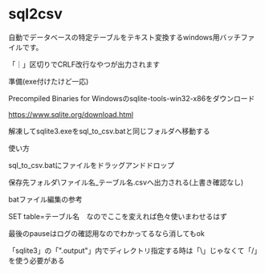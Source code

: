 ﻿# sql2csv
自動でデータベースの特定テーブルをテキスト変換するwindows用バッチファイルです。

「｜」区切りでCRLF改行なやつが出力されます


準備(exe付けたけど一応)

Precompiled Binaries for Windowsのsqlite-tools-win32-x86をダウンロード

https://www.sqlite.org/download.html

解凍してsqlite3.exeをsql_to_csv.batと同じフォルダへ移動する


使い方

sql_to_csv.batにファイルをドラッグアンドドロップ

保存先フォルダ\ファイル名_テーブル名.csvへ出力される(上書き確認なし)



batファイル編集の参考

SET table=テーブル名　なのでここを変えれば色々使いまわせるはず

最後のpauseはログの確認用なのでわかってるなら消してもok

「sqlite3」の「".output"」内でディレクトリ指定する時は「\」じゃなくて「/」を使う必要がある
